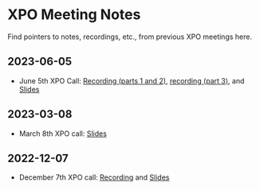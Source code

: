 # XPO Meeting Notes

Find pointers to notes, recordings, etc., from previous XPO meetings here.

## 2023-06-05

- June 5th XPO Call: [Recording (parts 1 and 2)](https://drive.google.com/file/d/1m8pGk2I-_l2Tb1RYGfVcxSyZDbZfsa8c/view?usp=sharing), [recording (part 3)](https://drive.google.com/file/d/1kAvY1q1LwdXs1jgi0Mwycg8-cH7aqLQd/view?usp=sharing), and [Slides](https://docs.google.com/presentation/d/1j4DDhnwruGrgw1UBQ-cbjBgMyLKx1zIHv5v3FkNVNtM/edit?usp=sharing)

## 2023-03-08

- March 8th XPO call: [Slides](https://docs.google.com/presentation/d/1_gmk81F8ot8vmvMErfpUlm6lEaFXjpqchnnlKdO4JII/edit?usp=sharing)

## 2022-12-07

- December 7th XPO call: [Recording](https://drive.google.com/file/d/1sSXZT_TS744MldY2CdmqluHxrXMW5Lhl/view?usp=sharing) and [Slides](https://docs.google.com/presentation/d/1s4gl-6NKdxL8Zb5LolmbbotrlA6vdNYloU9XVX13KRg/edit?usp=sharing)
